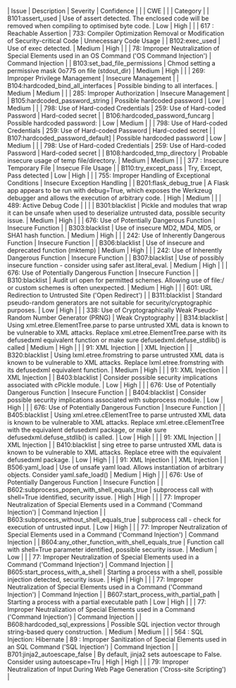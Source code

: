 | Issue                                                | Description                                                                                                                                                                                                                            | Severity | Confidence |  |  | CWE                                                                                            |                                                                                         |                        | Category |
| B101:assert\_used                                    | Use of assert detected. The enclosed code will be removed when compiling to optimised byte code.                                                                                                                                       | Low      | High       |  |  | 617 : Reachable Assertion                                                                      | 733: Compiler Optimization Removal or Modification of Security-critical Code            | Unnecessary Code Usage |
| B102:exec\_used                                      | Use of exec detected.                                                                                                                                                                                                                  | Medium   | High       |  |  | 78: Improper Neutralization of Special Elements used in an OS Command ('OS Command Injection') | Command Injection                                                                       |
| B103:set\_bad\_file\_permissions                     | Chmod setting a permissive mask 0o775 on file (stdout\_dir)                                                                                                                                                                            | Medium   | High       |  |  | 269: Improper Privilege Management                                                             | Insecure Management                                                                     |
| B104:hardcoded\_bind\_all\_interfaces                | Possible binding to all interfaces.                                                                                                                                                                                                    | Medium   | Medium     |  |  | 285: Improper Authorization                                                                    | Insecure Management                                                                     |
| B105:hardcoded\_password\_string                     | Possible hardcoded password                                                                                                                                                                                                            | Low      | Medium     |  |  | 798: Use of Hard-coded Credentials                                                             | 259: Use of Hard-coded Password                                                         | Hard-coded secret      |
| B106:hardcoded\_password\_funcarg                    | Possible hardcoded password:                                                                                                                                                                                                           | Low      | Medium     |  |  | 798: Use of Hard-coded Credentials                                                             | 259: Use of Hard-coded Password                                                         | Hard-coded secret      |
| B107:hardcoded\_password\_default\]                  | Possible hardcoded password                                                                                                                                                                                                            | Low      | Medium     |  |  | 798: Use of Hard-coded Credentials                                                             | 259: Use of Hard-coded Password                                                         | Hard-coded secret      |
| B108:hardcoded\_tmp\_directory                       | Probable insecure usage of temp file/directory.                                                                                                                                                                                        | Medium   | Medium     |  |  | 377 : Insecure Temporary File                                                                  | Insecue File Usage                                                                      |
| B110:try\_except\_pass                               | Try, Except, Pass detected                                                                                                                                                                                                             | Low      | High       |  |  | 755: Improper Handling of Exceptional Conditions                                               | Insecure Exception Handling                                                             |
| B201:flask\_debug\_true                              | A Flask app appears to be run with debug=True, which exposes the Werkzeug debugger and allows the execution of arbitrary code.                                                                                                         | High     | Medium     |  |  | 489: Active Debug Code                                                                         |                                                                                         |                        |
| B301:blacklist                                       | Pickle and modules that wrap it can be unsafe when used to deserialize untrusted data, possible security issue.                                                                                                                        | Medium   | High       |  |  | 676: Use of Potentially Dangerous Function                                                     | Insecure Function                                                                       |
| B303:blacklist                                       | Use of insecure MD2, MD4, MD5, or SHA1 hash function.                                                                                                                                                                                  | Medium   | High       |  |  | 242: Use of Inherently Dangerous Function                                                      | Insecure Function                                                                       |
| B306:blacklist                                       | Use of insecure and deprecated function (mktemp)                                                                                                                                                                                       | Medium   | High       |  |  | 242: Use of Inherently Dangerous Function                                                      | Insecure Function                                                                       |
| B307:blacklist                                       | Use of possibly insecure function - consider using safer ast.literal\_eval.                                                                                                                                                            | Medium   | High       |  |  | 676: Use of Potentially Dangerous Function                                                     | Insecure Function                                                                       |
| B310:blacklist                                       | Audit url open for permitted schemes. Allowing use of file:/ or custom schemes is often unexpected.                                                                                                                                    | Medium   | High       |  |  | 601: URL Redirection to Untrusted Site ('Open Redirect')                                       |
| B311:blacklist                                       | Standard pseudo-random generators are not suitable for security/cryptographic purposes.                                                                                                                                                | Low      | High       |  |  | 338: Use of Cryptographically Weak Pseudo-Random Number Generator (PRNG)                       | Weak Cryptography                                                                       |
| B314:blacklist                                       | Using xml.etree.ElementTree.parse to parse untrusted XML data is known to be vulnerable to XML attacks. Replace xml.etree.ElementTree.parse with its defusedxml equivalent function or make sure defusedxml.defuse\_stdlib() is called | Medium   | High       |  |  | 91: XML Injection                                                                              |                                                                                         | XML Injection          |
| B320:blacklist                                       | Using lxml.etree.fromstring to parse untrusted XML data is known to be vulnerable to XML attacks. Replace lxml.etree.fromstring with its defusedxml equivalent function.                                                               | Medium   | High       |  |  | 91: XML Injection                                                                              |                                                                                         | XML Injection          |
| B403:blacklist                                       | Consider possible security implications associated with cPickle module.                                                                                                                                                                | Low      | High       |  |  | 676: Use of Potentially Dangerous Function                                                     | Insecure Function                                                                       |
| B404:blacklist                                       | Consider possible security implications associated with subprocess module.                                                                                                                                                             | Low      | High       |  |  | 676: Use of Potentially Dangerous Function                                                     | Insecure Function                                                                       |
| B405:blacklist                                       | Using xml.etree.cElementTree to parse untrusted XML data is known to be vulnerable to XML attacks. Replace xml.etree.cElementTree with the equivalent defusedxml package, or make sure defusedxml.defuse\_stdlib() is called.          | Low      | High       |  |  | 91: XML Injection                                                                              |                                                                                         | XML Injection          |
| B410:blacklist                                       | sing etree to parse untrusted XML data is known to be vulnerable to XML attacks. Replace etree with the equivalent defusedxml package.                                                                                                 | Low      | High       |  |  | 91: XML Injection                                                                              |                                                                                         | XML Injection          |
| B506:yaml\_load                                      | Use of unsafe yaml load. Allows instantiation of arbitrary objects. Consider yaml.safe\_load()                                                                                                                                         | Medium   | High       |  |  | 676: Use of Potentially Dangerous Function                                                     | Insecure Function                                                                       |
| B602:subprocess\_popen\_with\_shell\_equals\_true    | subprocess call with shell=True identified, security issue.                                                                                                                                                                            | High     | High       |  |  | 77: Improper Neutralization of Special Elements used in a Command ('Command Injection')        | Command Injection                                                                       |
| B603:subprocess\_without\_shell\_equals\_true        | subprocess call - check for execution of untrusted input.                                                                                                                                                                              | Low      | High       |  |  | 77: Improper Neutralization of Special Elements used in a Command ('Command Injection')        | Command Injection                                                                       |
| B604:any\_other\_function\_with\_shell\_equals\_true | Function call with shell=True parameter identified, possible security issue.                                                                                                                                                           | Medium   | Low        |  |  | 77: Improper Neutralization of Special Elements used in a Command ('Command Injection')        | Command Injection                                                                       |
| B605:start\_process\_with\_a\_shell                  | Starting a process with a shell, possible injection detected, security issue.                                                                                                                                                          | High     | High       |  |  | 77: Improper Neutralization of Special Elements used in a Command ('Command Injection')        | Command Injection                                                                       |
| B607:start\_process\_with\_partial\_path             | Starting a process with a partial executable path                                                                                                                                                                                      | Low      | High       |  |  | 77: Improper Neutralization of Special Elements used in a Command ('Command Injection')        | Command Injection                                                                       |
| B608:hardcoded\_sql\_expressions                     | Possible SQL injection vector through string-based query construction.                                                                                                                                                                 | Medium   | Medium     |  |  | 564 : SQL Injection: Hibernate                                                                 | 89 : Improper Sanitization of Special Elements used in an SQL Command ('SQL Injection') | Command Injection      |
| B701:jinja2\_autoescape\_false                       | By default, jinja2 sets autoescape to False. Consider using autoescape=Tru                                                                                                                                                             | High     | High       |  |  | 79: Improper Neutralization of Input During Web Page Generation ('Cross-site Scripting')       |

